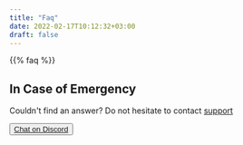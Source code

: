 ```yaml
---
title: "Faq"
date: 2022-02-17T10:12:32+03:00
draft: false
---
```


{{% faq %}}

## In Case of Emergency

Couldn't find an answer? Do not hesitate to contact [support](https://discord.com/invite/UyaJspUaSZ)

<div class="d-grid">
  <button type="button" class="btn btn-info fs-4">
    <a href="https://discord.com/invite/UyaJspUaSZ" target="_blank">Chat on Discord <i class="bi bi-discord"></i></a>
    </button>
</div>
